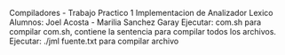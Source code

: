 Compiladores - Trabajo Practico 1
Implementacion de Analizador Lexico
Alumnos: Joel Acosta - Marilia Sanchez Garay
Ejecutar: com.sh para compilar
com.sh, contiene la sentencia para compilar todos los archivos.
Ejecutar: ./jml fuente.txt para compilar archivo
